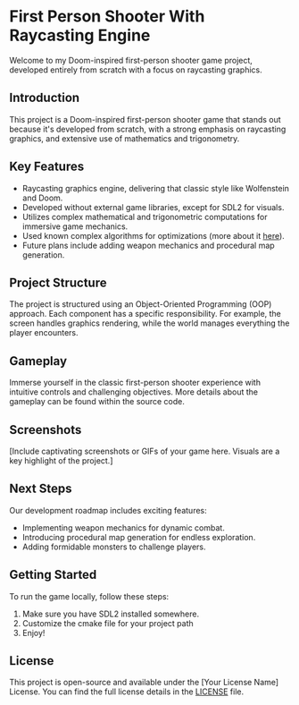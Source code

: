 # First Person Shooter With Raycasting Engine


Welcome to my Doom-inspired first-person shooter game project, developed entirely from scratch with a focus on raycasting graphics.

## Introduction

This project is a Doom-inspired first-person shooter game that stands out because it's developed from scratch, with a strong emphasis on raycasting graphics, and extensive use of mathematics and trigonometry. 

## Key Features

- Raycasting graphics engine, delivering that classic style like Wolfenstein and Doom.
- Developed without external game libraries, except for SDL2 for visuals.
- Utilizes complex mathematical and trigonometric computations for immersive game mechanics.
- Used known complex algorithms for optimizations (more about it [here](https://lodev.org/cgtutor/raycasting.html)).
- Future plans include adding weapon mechanics and procedural map generation.

## Project Structure

The project is structured using an Object-Oriented Programming (OOP) approach. Each component has a specific responsibility. For example, the screen handles graphics rendering, while the world manages everything the player encounters.

## Gameplay

Immerse yourself in the classic first-person shooter experience with intuitive controls and challenging objectives. More details about the gameplay can be found within the source code.

## Screenshots

[Include captivating screenshots or GIFs of your game here. Visuals are a key highlight of the project.]

## Next Steps

Our development roadmap includes exciting features:
- Implementing weapon mechanics for dynamic combat.
- Introducing procedural map generation for endless exploration.
- Adding formidable monsters to challenge players.

## Getting Started

To run the game locally, follow these steps:

1. Make sure you have SDL2 installed somewhere.
2. Customize the cmake file for your project path
3. Enjoy!


## License

This project is open-source and available under the [Your License Name] License. You can find the full license details in the [LICENSE](LICENSE) file.


